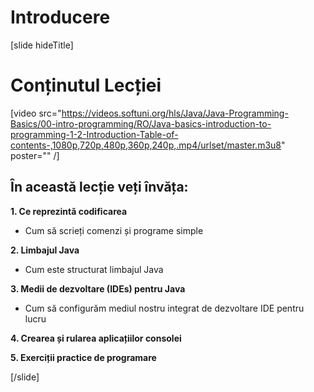 
# Introducere
[slide hideTitle]

# Conținutul Lecției

[video src="https://videos.softuni.org/hls/Java/Java-Programming-Basics/00-intro-programming/RO/Java-basics-introduction-to-programming-1-2-Introduction-Table-of-contents-,1080p,720p,480p,360p,240p,.mp4/urlset/master.m3u8" poster="" /]

## În această lecție veți învăța:

**1. Ce reprezintă codificarea**

- Cum să scrieți comenzi și programe simple 

**2.  Limbajul Java**

- Cum este structurat limbajul Java

**3. Medii de dezvoltare (IDEs) pentru Java**

- Cum să configurăm mediul nostru integrat de dezvoltare IDE pentru lucru

**4. Crearea și rularea aplicațiilor consolei**


**5. Exerciții practice de programare**




[/slide]
